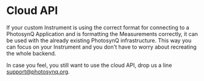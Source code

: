 # Cloud API

If your custom Instrument is using the correct format for connecting to a PhotosynQ Application and is formatting the Measurements correctly, it can be used with the already existing PhotosynQ infrastructure. This way you can focus on your Instrument and you don't have to worry about recreating the whole backend.

In case you feel, you still want to use the cloud API, drop us a line <support@photosynq.org>.
